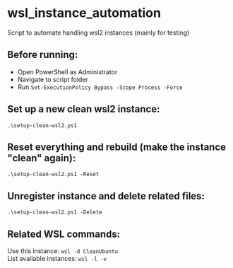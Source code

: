 # wsl_instance_automation
Script to automate handling wsl2 instances (mainly for testing)

## Before running:

- Open PowerShell as Administrator
- Navigate to script folder
- Run ```Set-ExecutionPolicy Bypass -Scope Process -Force```

## Set up a new clean wsl2 instance:

```
.\setup-clean-wsl2.ps1
```

## Reset everything and rebuild (make the instance "clean" again):

```
.\setup-clean-wsl2.ps1 -Reset
```

## Unregister instance and delete related files:

```
.\setup-clean-wsl2.ps1 -Delete
```

## Related WSL commands:

Use this instance: ```wsl -d CleanUbuntu```
<br>
List available instances: ```wsl -l -v```
